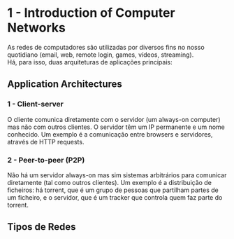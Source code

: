 # 1 - Introduction of Computer Networks

As redes de computadores são utilizadas por diversos fins no nosso quotidiano (email, web, remote login, games, vídeos, streaming). <br>
Há, para isso, duas arquiteturas de aplicações principais:

## Application Architectures

### 1 - Client-server

O cliente comunica diretamente com o servidor (um always-on computer) mas não com outros clientes. O servidor têm um IP permanente e um nome conhecido. Um exemplo é a comunicação entre browsers e servidores, através de HTTP requests.

### 2 - Peer-to-peer (P2P)

Não há um servidor always-on mas sim sistemas arbitrários para comunicar diretamente (tal como outros clientes). Um exemplo é a distribuição de ficheiros: há torrent, que é um grupo de pessoas que partilham partes de um ficheiro, e o servidor, que é um tracker que controla quem faz parte do torrent.

## Tipos de Redes

### 